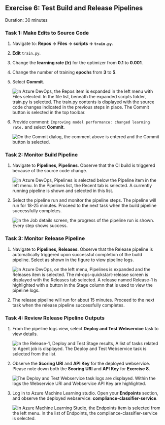 
## Exercise 6: Test Build and Release Pipelines

Duration: 30 minutes

### Task 1: Make Edits to Source Code

1. Navigate to: **Repos -> Files -> scripts -> `train.py`**.

2. **Edit** `train.py`.

3. Change the **learning rate (lr)** for the optimizer from **0.1** to **0.001**.

4. Change the number of training **epochs** from **3** to **5**.

5. Select **Commit**.

    ![In Azure DevOps, the Repos item is expanded in the left menu with Files selected. In the file list, beneath the expanded scripts folder, train.py is selected. The train.py contents is displayed with the source code changes indicated in the previous steps in place. The Commit button is selected in the top toolbar.](media/devops-test-pipelines-01.png 'Edit Train.py')

6. Provide comment: `Improving model performance: changed learning rate.` and select **Commit**.

    ![On the Commit dialog, the comment above is entered and the Commit button is selected.](media/devops-test-pipelines-02.png 'Commit - Comment')

### Task 2: Monitor Build Pipeline

1. Navigate to **Pipelines, Pipelines**. Observe that the CI build is triggered because of the source code change.

   ![In Azure DevOps, Pipelines is selected below the Pipeline item in the left menu. In the Pipelines list, the Recent tab is selected. A currently running pipeline is shown and selected in this list.](media/devops-test-pipelines-03.png 'Pipelines - pipelines')

2. Select the pipeline run and monitor the pipeline steps. The pipeline will run for 18-25 minutes. Proceed to the next task when the build pipeline successfully completes.

   ![In the Job details screen, the progress of the pipeline run is shown. Every step shows success.](media/devops-test-pipelines-04.png 'Build Pipeline Steps')

### Task 3: Monitor Release Pipeline

1. Navigate to **Pipelines, Releases**. Observe that the Release pipeline is automatically triggered upon successful completion of the build pipeline. Select as shown in the figure to view pipeline logs.

   ![In Azure DevOps, on the left menu, Pipelines is expanded and the Releases item is selected. The ml-ops-quickstart-release screen is displayed with the Releases tab selected. A release named Release-1 is highlighted with a button in the Stage column that is used to view the pipeline logs.](media/devops-test-pipelines-05.png 'Pipelines - Releases')

2. The release pipeline will run for about 15 minutes. Proceed to the next task when the release pipeline successfully completes.

### Task 4: Review Release Pipeline Outputs

1. From the pipeline logs view, select **Deploy and Test Webservice** task to view details.

    ![In the Release-1, Deploy and Test Stage results, A list of tasks related to Agent job is displayed. The Deploy and Test Webservice task is selected from the list.](media/devops-test-pipelines-06.png 'Pipeline Logs')

2. Observe the **Scoring URI** and **API Key** for the deployed webservice. Please note down both the **Scoring URI** and **API Key** for **Exercise 8**.

    ![The Deploy and Test Webservice task logs are displayed. Within the logs the Webservice URI and Webservice API Key are highlighted.](media/devops-test-pipelines-07.png 'Deploy and Test Webservice Task Logs')

3. Log in to Azure Machine Learning studio. Open your **Endpoints** section, and observe the deployed webservice: **compliance-classifier-service**.

    ![In Azure Machine Learning Studio, the Endpoints item is selected from the left menu. In the list of Endpoints, the compliance-classifier-service is selected.](media/devops-test-pipelines-08.png 'Azure Machine Learning studio - Workspace, Deployments')
